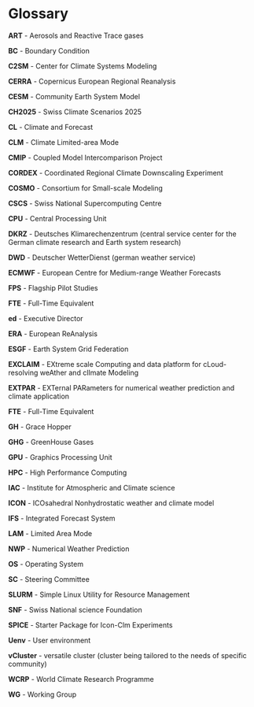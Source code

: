 # Glossary

**ART** - Aerosols and Reactive Trace gases

**BC** - Boundary Condition

**C2SM** - Center for Climate Systems Modeling

**CERRA** - Copernicus European Regional Reanalysis

**CESM** - Community Earth System Model

**CH2025** - Swiss Climate Scenarios 2025

**CL** - Climate and Forecast

**CLM** - Climate Limited-area Mode

**CMIP** - Coupled Model Intercomparison Project

**CORDEX** - Coordinated Regional Climate Downscaling Experiment

**COSMO** - Consortium for Small-scale Modeling

**CSCS** - Swiss National Supercomputing Centre

**CPU** - Central Processing Unit

**DKRZ** - Deutsches Klimarechenzentrum (central service center for the German climate research and Earth system research)

**DWD** - Deutscher WetterDienst (german weather service)

**ECMWF** - European Centre for Medium-range Weather Forecasts

**FPS** - Flagship Pilot Studies

**FTE** - Full-Time Equivalent

**ed** - Executive Director

**ERA** - European ReAnalysis

**ESGF** - Earth System Grid Federation

**EXCLAIM** - EXtreme scale Computing and data platform for cLoud-resolving weAther and clImate Modeling

**EXTPAR** - EXTernal PARameters for numerical weather prediction and climate application

**FTE** - Full-Time Equivalent

**GH** - Grace Hopper

**GHG** - GreenHouse Gases

**GPU** - Graphics Processing Unit

**HPC** - High Performance Computing

**IAC** - Institute for Atmospheric and Climate science

**ICON** - ICOsahedral Nonhydrostatic weather and climate model

**IFS** - Integrated Forecast System

**LAM** - Limited Area Mode

**NWP** - Numerical Weather Prediction

**OS** - Operating System

**SC** - Steering Committee

**SLURM** - Simple Linux Utility for Resource Management

**SNF** - Swiss National science Foundation

**SPICE** - Starter Package for Icon-Clm Experiments

**Uenv** - User environment

**vCluster** - versatile cluster (cluster being tailored to the needs of specific community)

**WCRP** - World Climate Research Programme

**WG** - Working Group